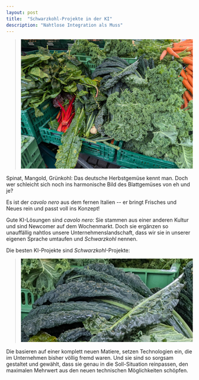 ```yaml
---
layout: post
title:  "Schwarzkohl-Projekte in der KI"
description: "Nahtlose Integration als Muss"
--- 
```


>![gemuese](/assets/images/marktgemuese.jpeg) 

Spinat, Mangold, Grünkohl: Das deutsche Herbstgemüse kennt man. Doch wer schleicht sich noch ins harmonische Bild des Blattgemüses von eh und je?

Es ist der _cavolo nero_ aus dem fernen Italien -- er bringt Frisches und Neues rein und passt voll ins Konzept!

Gute KI-Lösungen sind _cavolo nero_: Sie stammen aus einer anderen Kultur und sind Newcomer auf dem Wochenmarkt. Doch sie ergänzen so unauffällig nahtlos unsere Unternehmenslandschaft, dass wir sie in unserer eigenen Sprache umtaufen und _Schwarzkohl_ nennen.

Die besten KI-Projekte sind _Schwarzkohl_-Projekte:  

> ![schwarzkohl](/assets/images/schwarzkohl.png)  
 
Die basieren auf einer komplett neuen Matiere, setzen Technologien ein, die im Unternehmen bisher völlig fremd waren. Und sie sind so sorgsam gestaltet und gewählt, dass sie genau in die Soll-Situation reinpassen, den maximalen Mehrwert aus den neuen technischen Möglichkeiten schöpfen.
